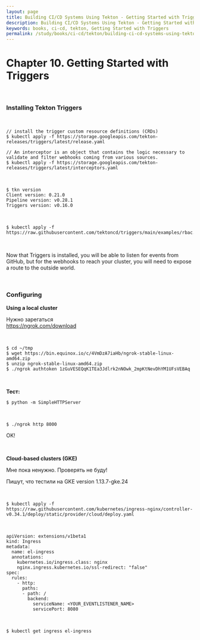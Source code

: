 ```yaml
---
layout: page
title: Building CI/CD Systems Using Tekton - Getting Started with Triggers
description: Building CI/CD Systems Using Tekton - Getting Started with Triggers
keywords: books, ci-cd, tekton, Getting Started with Triggers
permalink: /study/books/ci-cd/tekton/building-ci-cd-systems-using-tekton/getting-started-with-triggers/
---
```


# Chapter 10. Getting Started with Triggers

<br/>

### Installing Tekton Triggers

<br/>

```
// install the trigger custom resource definitions (CRDs)
$ kubectl apply -f https://storage.googleapis.com/tekton-releases/triggers/latest/release.yaml

// An interceptor is an object that contains the logic necessary to validate and filter webhooks coming from various sources.
$ kubectl apply -f https://storage.googleapis.com/tekton-releases/triggers/latest/interceptors.yaml
```

<br/>

```
$ tkn version
Client version: 0.21.0
Pipeline version: v0.28.1
Triggers version: v0.16.0
```

<br/>

```
$ kubectl apply -f https://raw.githubusercontent.com/tektoncd/triggers/main/examples/rbac.yaml
```

<br/>

Now that Triggers is installed, you will be able to listen for events from GitHub, but for the webhooks to reach your cluster, you will need to expose a route to the outside world.

<br/>

### Configuring

**Using a local cluster**

Нужно зарегаться  
https://ngrok.com/download

<br/>

```
$ cd ~/tmp
$ wget https://bin.equinox.io/c/4VmDzA7iaHb/ngrok-stable-linux-amd64.zip
$ unzip ngrok-stable-linux-amd64.zip
$ ./ngrok authtoken 1zGuVESEQqK1TEa3Jdlrk2nNOwk_2mpKtNevDhYM1UFsVEBAq
```

<br/>

**Тест:**

```
$ python -m SimpleHTTPServer
```

<br/>

```
$ ./ngrok http 8000
```

OK!

<br/>

**Cloud-based clusters (GKE)**

Мне пока ненужно. Проверять не буду!

Пишут, что тестили на GKE version 1.13.7-gke.24

<br/>

```
$ kubectl apply -f https://raw.githubusercontent.com/kubernetes/ingress-nginx/controller-v0.34.1/deploy/static/provider/cloud/deploy.yaml
```

<br/>

```
apiVersion: extensions/v1beta1
kind: Ingress
metadata:
  name: el-ingress
  annotations:
    kubernetes.io/ingress.class: nginx
    nginx.ingress.kubernetes.io/ssl-redirect: "false"
spec:
  rules:
    - http:
      paths:
      - path: /
        backend:
          serviceName: <YOUR_EVENTLISTENER_NAME>
          servicePort: 8080
```

<br/>

```
$ kubectl get ingress el-ingress
```

